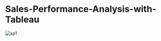 # Sales-Performance-Analysis-with-Tableau
![sp1](https://github.com/mobolajifalugba/Sales-Performance-Analysis-with-Tableau/assets/51162684/e840f929-6446-4d7e-aa82-cb304a3595fc)

